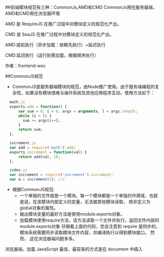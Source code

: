
##前端模块规范有三种：CommonJs,AMD和CMD
CommonJs用在服务器端，AMD和CMD用在浏览器环境

AMD 是 RequireJS 在推广过程中对模块定义的规范化产出。

CMD 是 SeaJS 在推广过程中对模块定义的规范化产出。

AMD:提前执行（异步加载：依赖先执行）+延迟执行

CMD:延迟执行（运行到需加载，根据顺序执行）

作者：frontend-wsc


##CommonJS规范

* CommonJS是服务器端模块的规范，由Node推广使用。由于服务端编程的复杂性，如果没有模块很难与操作系统及其他应用程序互动。使用方法如下：
```javascript
  math.js
  exports.add = function() {
      var sum = 0, i = 0, args = arguments, l = args.length;
      while (i < l) {
        sum += args[i++];
      }
      return sum;
  };

  increment.js
  var add = require('math').add;
  exports.increment = function(val) {
      return add(val, 1);
  };

  index.js
  var increment = require('increment').increment;
  var a = increment(1); //2
```
* 根据CommonJS规范:
  * 一个单独的文件就是一个模块。每一个模块都是一个单独的作用域，也就是说，在该模块内部定义的变量，无法被其他模块读取，	 除非定义为global对象的属性。
  * 输出模块变量的最好方法是使用module.exports对象。
  * 加载模块使用require方法，该方法读取一个文件并执行，返回文件内部的module.exports对象
仔细看上面的代码，您会注意到 require 是同步的。模块系统需要同步读取模块文件内容，并编译执行以得到模块接口。
然而， 这在浏览器端问题多多。

浏览器端，加载 JavaScript 最佳、最容易的方式是在 document 中插入<script>标签。但脚本标签天生异步，传统 CommonJS 模块在浏览器环境中无法正常加载。

解决思路之一是，开发一个服务器端组件，对模块代码作静态分析，将模块与它的依赖列表一起返回给浏览器端。 这很好使，但需要服务器安装额外的组件，并因此要调整一系列底层架构。

另一种解决思路是，用一套标准模板来封装模块定义：

```
	define(function(require, exports, module) {

      ##The module code goes here

    });
	
```



##捐助开发者
在兴趣的驱动下,写一个`免费`的东西，有欣喜，也还有汗水，希望你喜欢我的作品，同时也能支持一下。
当然，有钱捧个钱场（右上角的爱心标志，支持支付宝和PayPal捐助），没钱捧个人场，谢谢各位。

##感激
感谢以下的项目,排名不分先后

* [mou](http://mouapp.com/) 
* [ace](http://ace.ajax.org/)
* [jquery](http://jquery.com)

##关于作者

```javascript
  var ihubo = {
    nickName  : "草依山",
    site : "http://jser.me"
  }
```
